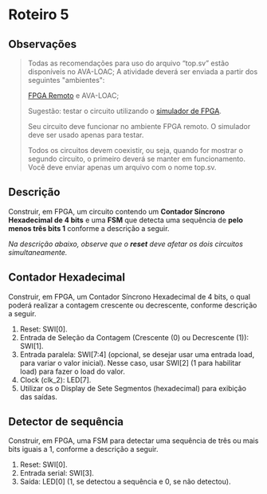 # Roteiro 5

## Observações

>Todas as recomendações para uso do arquivo “top.sv” estão disponíveis no AVA-LOAC;
>A atividade deverá ser enviada a partir dos seguintes "ambientes":
>
>[FPGA Remoto](http://lad.ufcg.edu.br/hdl/remote.php) e
>AVA-LOAC;
>
>Sugestão: testar o circuito utilizando o [simulador de FPGA](http://lad.ufcg.edu.br/hdl/simulate.php).
>
>Seu circuito deve funcionar no ambiente FPGA remoto.
>O simulador deve ser usado apenas para testar.
>
>Todos os circuitos devem coexistir, ou seja, quando for mostrar o segundo circuito, o primeiro deverá se manter em funcionamento.
>Você deve enviar apenas um arquivo com o nome top.sv.

## Descrição

Construir, em FPGA, um circuito contendo um **Contador Síncrono Hexadecimal de 4 bits** e uma **FSM** que detecta uma sequência de **pelo menos três bits 1** conforme a descrição a seguir.

_Na descrição abaixo, observe que o **reset** deve afetar os dois circuitos simultaneamente._

## Contador Hexadecimal

Construir, em FPGA, um Contador Síncrono Hexadecimal de 4 bits, o qual poderá realizar a contagem crescente ou decrescente, conforme descrição a seguir.

1. Reset: SWI[0].
2. Entrada de Seleção da Contagem (Crescente (0) ou Decrescente (1)): SWI[1].
3. Entrada paralela: SWI[7:4] (opcional, se desejar usar uma entrada load, para variar o valor inicial). Nesse caso, usar SWI[2] (1 para habilitar load) para fazer o load do valor.
4. Clock (clk_2): LED[7].
5. Utilizar os o Display de Sete Segmentos (hexadecimal) para exibição das saídas.

## Detector de sequência

Construir, em FPGA, uma FSM para detectar uma sequência de três ou mais bits iguais a 1, conforme a descrição a seguir.

1. Reset: SWI[0].
2. Entrada serial: SWI[3].
3. Saída: LED[0] (1, se detectou a sequência e 0, se não detectou).